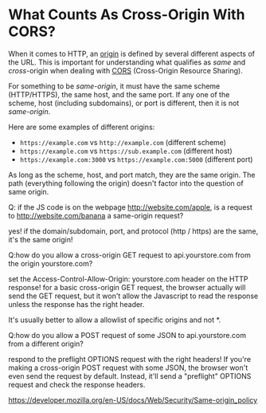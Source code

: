 # What Counts As Cross-Origin With CORS?

When it comes to HTTP, an
[origin](https://developer.mozilla.org/en-US/docs/Glossary/origin) is defined
by several different aspects of the URL. This is important for understanding
what qualifies as _same_ and _cross_-origin when dealing with
[CORS](https://developer.mozilla.org/en-US/docs/Web/HTTP/CORS) (Cross-Origin
Resource Sharing).

For something to be _same-origin_, it must have the same scheme (HTTP/HTTPS),
the same host, and the same port. If any one of the scheme, host (including
subdomains), or port is different, then it is not _same-origin_.

Here are some examples of different origins:

- `https://example.com` vs `http://example.com` (different scheme)
- `https://example.com` vs `https://sub.example.com` (different host)
- `https://example.com:3000` vs `https://example.com:5000` (different port)

As long as the scheme, host, and port match, they are the same origin. The path
(everything following the origin) doesn't factor into the question of same
origin.

Q:
if the JS code is on the webpage http://website.com/apple, is a request to http://website.com/banana a same-origin request?

yes!
if the domain/subdomain, port, and protocol (http / https) are the same, it's the same origin!

Q:how do you allow a cross-origin GET request to api.yourstore.com from the origin yourstore.com?

set the Access-Control-Allow-Origin: yourstore.com header on the HTTP response!
for a basic cross-origin GET request, the browser actually will send the GET request, but it won't allow the Javascript to read the response unless the response has the right header.

It's usually better to allow a allowlist of specific origins and not \*.

Q:how do you allow a POST request of some JSON to api.yourstore.com from a different origin?

respond to the preflight OPTIONS request with the right headers!
If you're making a cross-origin POST request with some JSON, the browser won't even send the request by default. Instead, it'll send a "preflight" OPTIONS request and check the response headers.

https://developer.mozilla.org/en-US/docs/Web/Security/Same-origin_policy
